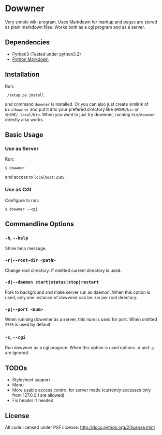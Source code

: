 Dowwner
=======

Very simple wiki program.
Uses [Markdown](http://daringfireball.net/projects/markdown/) for markup and
pages are stored as plain markdown files.
Works both as a cgi program and as a server.


Dependencies
------------

* Python3 (Tested under python3.2)
* [Python Markdown](http://pythonhosted.org/Markdown/)


Installation
------------

Run:

    ./setup.py install

and command `dowwner` is installed. Or you can also just create simlink of
`bin/dowwner` and put it into your prefered directory like `$HOME/bin` or
`$HOME/.local/bin`. When you want to just try dowwner, running `bin/dowwner`
directly also works.


Basic Usage
-----------

### Use as Server

Run:

    $ dowwner

and access to `localhost:2505`.


### Use as CGI

Configure to run:

    $ dowwner --cgi


Commandline Options
-------------------

### `-h`, `--help`

Show help message.

### `-r|--root-dir <path>`

Change root directory. If omitted current directory is used.

### `-d|--daemon start|status|stop|restart`

Fork to background and make server run as daemon. When this option is used, only
one instance of dowwner can be run per root directory.

### `-p|--port <num>`

Wnen running dowwner as a server, this num is used for port. When omitted `2505`
is used by default.

### `-c`, `--cgi`

Run dowwner as a cgi program. When this option is used options `-d` and `-p` are
ignored.


TODOs
-----

* Stylesheet support
* Menu
* More usable access control for server mode (currently accesses only from
127.0.0.1 are allowed)
* Fix header if needed


License
-------

All code licensed under PSF License: <http://docs.python.org/2/license.html>
